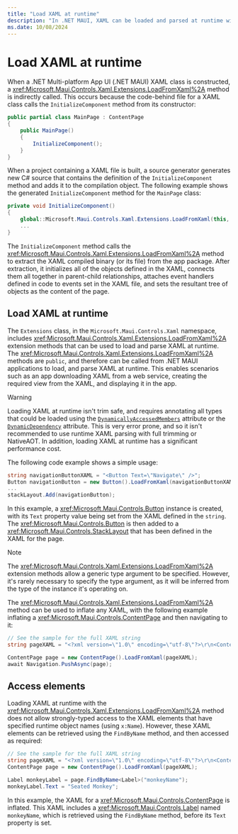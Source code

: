 ```yaml
---
title: "Load XAML at runtime"
description: "In .NET MAUI, XAML can be loaded and parsed at runtime with the LoadFromXaml extension methods."
ms.date: 10/08/2024
---
```


# Load XAML at runtime

When a .NET Multi-platform App UI (.NET MAUI) XAML class is constructed, a <xref:Microsoft.Maui.Controls.Xaml.Extensions.LoadFromXaml%2A> method is indirectly called. This occurs because the code-behind file for a XAML class calls the `InitializeComponent` method from its constructor:

```csharp
public partial class MainPage : ContentPage
{
    public MainPage()
    {
        InitializeComponent();
    }
}
```

When a project containing a XAML file is built, a source generator generates new C# source that contains the definition of the `InitializeComponent` method and adds it to the compilation object. The following example shows the generated `InitializeComponent` method for the `MainPage` class:

```csharp
private void InitializeComponent()
{
    global::Microsoft.Maui.Controls.Xaml.Extensions.LoadFromXaml(this, typeof(MainPage));
    ...
}
```

The `InitializeComponent` method calls the <xref:Microsoft.Maui.Controls.Xaml.Extensions.LoadFromXaml%2A> method to extract the XAML compiled binary (or its file) from the app package. After extraction, it initializes all of the objects defined in the XAML, connects them all together in parent-child relationships, attaches event handlers defined in code to events set in the XAML file, and sets the resultant tree of objects as the content of the page.

## Load XAML at runtime

The `Extensions` class, in the `Microsoft.Maui.Controls.Xaml` namespace, includes <xref:Microsoft.Maui.Controls.Xaml.Extensions.LoadFromXaml%2A> extension methods that can be used to load and parse XAML at runtime. The <xref:Microsoft.Maui.Controls.Xaml.Extensions.LoadFromXaml%2A> methods are `public`, and therefore can be called from .NET MAUI applications to load, and parse XAML at runtime. This enables scenarios such as an app downloading XAML from a web service, creating the required view from the XAML, and displaying it in the app.

> [!WARNING]
> Loading XAML at runtime isn't trim safe, and requires annotating all types that could be loaded using the [`DynamicallyAccessedMembers`](xref:System.Diagnostics.CodeAnalysis.DynamicallyAccessedMembersAttribute) attribute or the [`DynamicDependency`](xref:System.Diagnostics.CodeAnalysis.DynamicDependencyAttribute) attribute. This is very error prone, and so it isn't recommended to use runtime XAML parsing with full trimming or NativeAOT. In addition, loading XAML at runtime has a significant performance cost.

The following code example shows a simple usage:

```csharp
string navigationButtonXAML = "<Button Text=\"Navigate\" />";
Button navigationButton = new Button().LoadFromXaml(navigationButtonXAML);
...
stackLayout.Add(navigationButton);
```

In this example, a <xref:Microsoft.Maui.Controls.Button> instance is created, with its `Text` property value being set from the XAML defined in the `string`. The <xref:Microsoft.Maui.Controls.Button> is then added to a <xref:Microsoft.Maui.Controls.StackLayout> that has been defined in the XAML for the page.

> [!NOTE]
> The <xref:Microsoft.Maui.Controls.Xaml.Extensions.LoadFromXaml%2A> extension methods allow a generic type argument to be specified. However, it's rarely necessary to specify the type argument, as it will be inferred from the type of the instance it's operating on.

The <xref:Microsoft.Maui.Controls.Xaml.Extensions.LoadFromXaml%2A> method can be used to inflate any XAML, with the following example inflating a <xref:Microsoft.Maui.Controls.ContentPage> and then navigating to it:

```csharp
// See the sample for the full XAML string
string pageXAML = "<?xml version=\"1.0\" encoding=\"utf-8\"?>\r\n<ContentPage xmlns=\"http://schemas.microsoft.com/dotnet/2021/maui\"\nxmlns:x=\"http://schemas.microsoft.com/winfx/2009/xaml\"\nx:Class=\"LoadRuntimeXAML.CatalogItemsPage\"\nTitle=\"Catalog Items\">\n</ContentPage>";

ContentPage page = new ContentPage().LoadFromXaml(pageXAML);
await Navigation.PushAsync(page);
```

## Access elements

Loading XAML at runtime with the <xref:Microsoft.Maui.Controls.Xaml.Extensions.LoadFromXaml%2A> method does not allow strongly-typed access to the XAML elements that have specified runtime object names (using `x:Name`). However, these XAML elements can be retrieved using the `FindByName` method, and then accessed as required:

```csharp
// See the sample for the full XAML string
string pageXAML = "<?xml version=\"1.0\" encoding=\"utf-8\"?>\r\n<ContentPage xmlns=\"http://schemas.microsoft.com/dotnet/2021/maui\"\nxmlns:x=\"http://schemas.microsoft.com/winfx/2009/xaml\"\nx:Class=\"LoadRuntimeXAML.CatalogItemsPage\"\nTitle=\"Catalog Items\">\n<StackLayout>\n<Label x:Name=\"monkeyName\"\n />\n</StackLayout>\n</ContentPage>";
ContentPage page = new ContentPage().LoadFromXaml(pageXAML);

Label monkeyLabel = page.FindByName<Label>("monkeyName");
monkeyLabel.Text = "Seated Monkey";
```

In this example, the XAML for a <xref:Microsoft.Maui.Controls.ContentPage> is inflated. This XAML includes a <xref:Microsoft.Maui.Controls.Label> named `monkeyName`, which is retrieved using the `FindByName` method, before its `Text` property is set.
